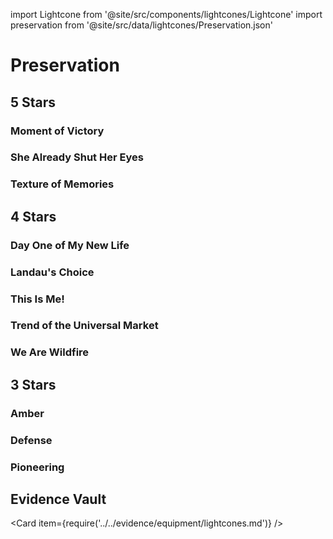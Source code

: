 import Lightcone from '@site/src/components/lightcones/Lightcone'
import preservation from '@site/src/data/lightcones/Preservation.json'

# Preservation

## 5 Stars

### Moment of Victory

<Lightcone lightcone="Moment of Victory" lightcones={preservation} />

### She Already Shut Her Eyes

<Lightcone lightcone="She Already Shut Her Eyes" lightcones={preservation} />

### Texture of Memories

<Lightcone lightcone="Texture of Memories" lightcones={preservation} />

## 4 Stars

### Day One of My New Life

<Lightcone lightcone="Day One of My New Life" lightcones={preservation} />

### Landau's Choice

<Lightcone lightcone="Landau's Choice" lightcones={preservation} />

### This Is Me!

<Lightcone lightcone="This Is Me!" lightcones={preservation} />

### Trend of the Universal Market

<Lightcone lightcone="Trend of the Universal Market" lightcones={preservation} />

### We Are Wildfire

<Lightcone lightcone="We Are Wildfire" lightcones={preservation} />

## 3 Stars

### Amber

<Lightcone lightcone="Amber" lightcones={preservation} />

### Defense

<Lightcone lightcone="Defense" lightcones={preservation} />

### Pioneering

<Lightcone lightcone="Pioneering" lightcones={preservation} />

## Evidence Vault

<Card item={require('../../evidence/equipment/lightcones.md')} />
